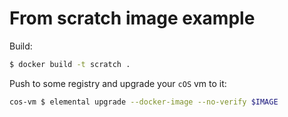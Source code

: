 # From scratch image example

Build:

```bash
$ docker build -t scratch .
```

Push to some registry and upgrade your `cOS` vm to it:

```bash
cos-vm $ elemental upgrade --docker-image --no-verify $IMAGE
```